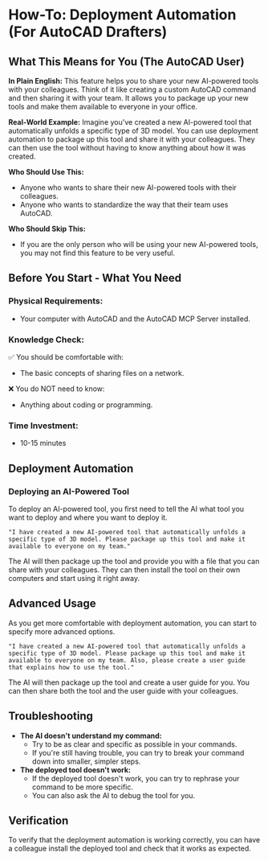 # How-To: Deployment Automation (For AutoCAD Drafters)

## What This Means for You (The AutoCAD User)

**In Plain English:** This feature helps you to share your new AI-powered tools with your colleagues. Think of it like creating a custom AutoCAD command and then sharing it with your team. It allows you to package up your new tools and make them available to everyone in your office.

**Real-World Example:**
Imagine you've created a new AI-powered tool that automatically unfolds a specific type of 3D model. You can use deployment automation to package up this tool and share it with your colleagues. They can then use the tool without having to know anything about how it was created.

**Who Should Use This:**
*   Anyone who wants to share their new AI-powered tools with their colleagues.
*   Anyone who wants to standardize the way that their team uses AutoCAD.

**Who Should Skip This:**
*   If you are the only person who will be using your new AI-powered tools, you may not find this feature to be very useful.

## Before You Start - What You Need

### Physical Requirements:
*   Your computer with AutoCAD and the AutoCAD MCP Server installed.

### Knowledge Check:
✅ You should be comfortable with:
*   The basic concepts of sharing files on a network.

❌ You do NOT need to know:
*   Anything about coding or programming.

### Time Investment:
*   10-15 minutes

## Deployment Automation

### Deploying an AI-Powered Tool

To deploy an AI-powered tool, you first need to tell the AI what tool you want to deploy and where you want to deploy it.

`"I have created a new AI-powered tool that automatically unfolds a specific type of 3D model. Please package up this tool and make it available to everyone on my team."`

The AI will then package up the tool and provide you with a file that you can share with your colleagues. They can then install the tool on their own computers and start using it right away.

## Advanced Usage

As you get more comfortable with deployment automation, you can start to specify more advanced options.

`"I have created a new AI-powered tool that automatically unfolds a specific type of 3D model. Please package up this tool and make it available to everyone on my team. Also, please create a user guide that explains how to use the tool."`

The AI will then package up the tool and create a user guide for you. You can then share both the tool and the user guide with your colleagues.

## Troubleshooting

*   **The AI doesn't understand my command:**
    *   Try to be as clear and specific as possible in your commands.
    *   If you're still having trouble, you can try to break your command down into smaller, simpler steps.
*   **The deployed tool doesn't work:**
    *   If the deployed tool doesn't work, you can try to rephrase your command to be more specific.
    *   You can also ask the AI to debug the tool for you.

## Verification

To verify that the deployment automation is working correctly, you can have a colleague install the deployed tool and check that it works as expected.
